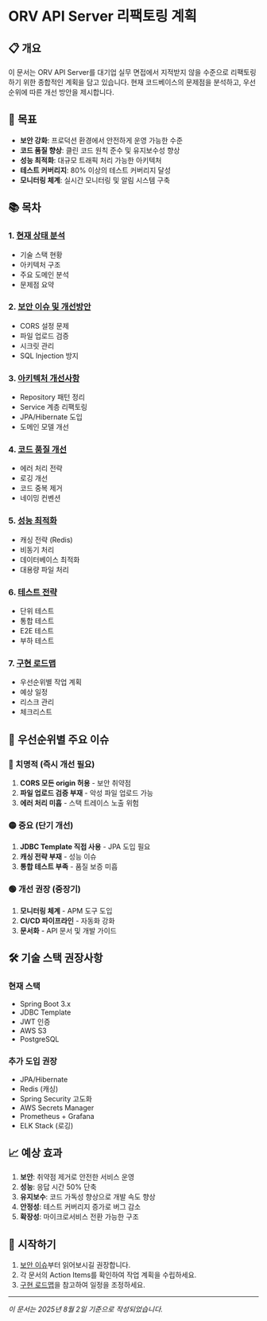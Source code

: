 # ORV API Server 리팩토링 계획

## 📋 개요

이 문서는 ORV API Server를 대기업 실무 면접에서 지적받지 않을 수준으로 리팩토링하기 위한 종합적인 계획을 담고 있습니다. 현재 코드베이스의 문제점을 분석하고, 우선순위에 따른 개선 방안을 제시합니다.

## 🎯 목표

- **보안 강화**: 프로덕션 환경에서 안전하게 운영 가능한 수준
- **코드 품질 향상**: 클린 코드 원칙 준수 및 유지보수성 향상
- **성능 최적화**: 대규모 트래픽 처리 가능한 아키텍처
- **테스트 커버리지**: 80% 이상의 테스트 커버리지 달성
- **모니터링 체계**: 실시간 모니터링 및 알림 시스템 구축

## 📚 목차

### 1. [현재 상태 분석](./01-current-analysis.md)
- 기술 스택 현황
- 아키텍처 구조
- 주요 도메인 분석
- 문제점 요약

### 2. [보안 이슈 및 개선방안](./02-security-issues.md)
- CORS 설정 문제
- 파일 업로드 검증
- 시크릿 관리
- SQL Injection 방지

### 3. [아키텍처 개선사항](./03-architecture-improvements.md)
- Repository 패턴 정리
- Service 계층 리팩토링
- JPA/Hibernate 도입
- 도메인 모델 개선

### 4. [코드 품질 개선](./04-code-quality.md)
- 에러 처리 전략
- 로깅 개선
- 코드 중복 제거
- 네이밍 컨벤션

### 5. [성능 최적화](./05-performance-optimization.md)
- 캐싱 전략 (Redis)
- 비동기 처리
- 데이터베이스 최적화
- 대용량 파일 처리

### 6. [테스트 전략](./06-testing-strategy.md)
- 단위 테스트
- 통합 테스트
- E2E 테스트
- 부하 테스트

### 7. [구현 로드맵](./07-implementation-roadmap.md)
- 우선순위별 작업 계획
- 예상 일정
- 리스크 관리
- 체크리스트

## 🚨 우선순위별 주요 이슈

### 🔴 치명적 (즉시 개선 필요)
1. **CORS 모든 origin 허용** - 보안 취약점
2. **파일 업로드 검증 부재** - 악성 파일 업로드 가능
3. **에러 처리 미흡** - 스택 트레이스 노출 위험

### 🟡 중요 (단기 개선)
1. **JDBC Template 직접 사용** - JPA 도입 필요
2. **캐싱 전략 부재** - 성능 이슈
3. **통합 테스트 부족** - 품질 보증 미흡

### 🟢 개선 권장 (중장기)
1. **모니터링 체계** - APM 도구 도입
2. **CI/CD 파이프라인** - 자동화 강화
3. **문서화** - API 문서 및 개발 가이드

## 🛠 기술 스택 권장사항

### 현재 스택
- Spring Boot 3.x
- JDBC Template
- JWT 인증
- AWS S3
- PostgreSQL

### 추가 도입 권장
- JPA/Hibernate
- Redis (캐싱)
- Spring Security 고도화
- AWS Secrets Manager
- Prometheus + Grafana
- ELK Stack (로깅)

## 📈 예상 효과

1. **보안**: 취약점 제거로 안전한 서비스 운영
2. **성능**: 응답 시간 50% 단축
3. **유지보수**: 코드 가독성 향상으로 개발 속도 향상
4. **안정성**: 테스트 커버리지 증가로 버그 감소
5. **확장성**: 마이크로서비스 전환 가능한 구조

## 🚀 시작하기

1. [보안 이슈](./02-security-issues.md)부터 읽어보시길 권장합니다.
2. 각 문서의 Action Items를 확인하여 작업 계획을 수립하세요.
3. [구현 로드맵](./07-implementation-roadmap.md)을 참고하여 일정을 조정하세요.

---

*이 문서는 2025년 8월 2일 기준으로 작성되었습니다.*
